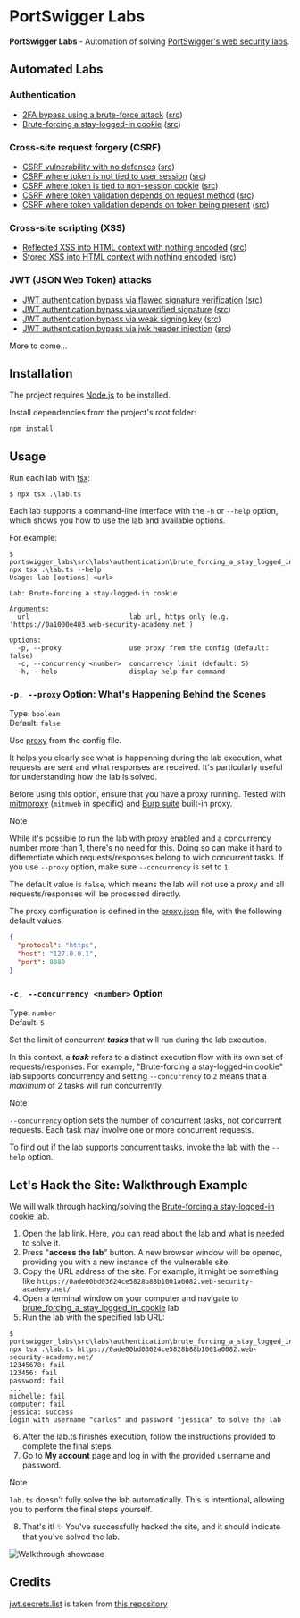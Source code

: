 # PortSwigger Labs

**PortSwigger Labs** - Automation of solving [PortSwigger's web security labs](https://portswigger.net/web-security/all-labs).

## Automated Labs
### Authentication
* [2FA bypass using a brute-force attack](https://portswigger.net/web-security/authentication/multi-factor/lab-2fa-bypass-using-a-brute-force-attack)
  ([src](src/labs/authentication/2fa_bypass_using_a_brute_force_attack))
* [Brute-forcing a stay-logged-in cookie](https://portswigger.net/web-security/authentication/other-mechanisms/lab-brute-forcing-a-stay-logged-in-cookie)
  ([src](src/labs/authentication/brute_forcing_a_stay_logged_in_cookie))

### Cross-site request forgery (CSRF)
* [CSRF vulnerability with no defenses](https://portswigger.net/web-security/csrf/lab-no-defenses)
  ([src](src/labs/csrf/csrf_vulnerability_with_no_defenses))
* [CSRF where token is not tied to user session](https://portswigger.net/web-security/csrf/bypassing-token-validation/lab-token-not-tied-to-user-session)
  ([src](src/labs/csrf/csrf_where_token_is_not_tied_to_user_session))
* [CSRF where token is tied to non-session cookie](https://portswigger.net/web-security/csrf/bypassing-token-validation/lab-token-tied-to-non-session-cookie)
  ([src](src/labs/csrf/csrf_where_token_is_tied_to_non_session_cookie))
* [CSRF where token validation depends on request method](https://portswigger.net/web-security/csrf/bypassing-token-validation/lab-token-validation-depends-on-request-method)
  ([src](src/labs/csrf/csrf_where_token_validation_depends_on_request_method))
* [CSRF where token validation depends on token being present](https://portswigger.net/web-security/csrf/bypassing-token-validation/lab-token-validation-depends-on-token-being-present)
  ([src](src/labs/csrf/csrf_where_token_validation_depends_on_token_being_present))

### Cross-site scripting (XSS)
* [Reflected XSS into HTML context with nothing encoded](https://portswigger.net/web-security/cross-site-scripting/reflected/lab-html-context-nothing-encoded)
  ([src](src/labs/xss/reflected_xss_into_html_context_with_nothing_encoded))
* [Stored XSS into HTML context with nothing encoded](https://portswigger.net/web-security/cross-site-scripting/stored/lab-html-context-nothing-encoded)
  ([src](src/labs/xss/stored_xss_into_html_context_with_nothing_encoded))

### JWT (JSON Web Token) attacks
* [JWT authentication bypass via flawed signature verification](https://portswigger.net/web-security/jwt/lab-jwt-authentication-bypass-via-flawed-signature-verification)
  ([src](src/labs/jwt/jwt_authentication_bypass_via_flawed_signature_verification))
* [JWT authentication bypass via unverified signature](https://portswigger.net/web-security/jwt/lab-jwt-authentication-bypass-via-unverified-signature)
  ([src](src/labs/jwt/jwt_authentication_bypass_via_unverified_signature))
* [JWT authentication bypass via weak signing key](https://portswigger.net/web-security/jwt/lab-jwt-authentication-bypass-via-weak-signing-key)
  ([src](src/labs/jwt/jwt_authentication_bypass_via_weak_signing_key))
* [JWT authentication bypass via jwk header injection](https://portswigger.net/web-security/jwt/lab-jwt-authentication-bypass-via-jwk-header-injection)
  ([src](src/labs/jwt/jwt_authentication_bypass_via_jwk_header_injection))

More to come...



## Installation
The project requires [Node.js](https://nodejs.org/) to be installed.

Install dependencies from the project's root folder:
```shell
npm install
```

## Usage
Run each lab with [tsx](https://tsx.is/):
```console
$ npx tsx .\lab.ts
```

Each lab supports a command-line interface with the `-h` or `--help` option, which shows you how to use the lab and available options.

For example:
```console
$ portswigger_labs\src\labs\authentication\brute_forcing_a_stay_logged_in_cookie> npx tsx .\lab.ts --help
Usage: lab [options] <url>

Lab: Brute-forcing a stay-logged-in cookie

Arguments:
  url                         lab url, https only (e.g. 'https://0a1000e403.web-security-academy.net')

Options:
  -p, --proxy                 use proxy from the config (default: false)
  -c, --concurrency <number>  concurrency limit (default: 5)
  -h, --help                  display help for command
```

### `-p, --proxy` Option: What's Happening Behind the Scenes
Type: `boolean`\
Default: `false`

Use [proxy](https://en.wikipedia.org/wiki/Proxy_server) from the config file.

It helps you clearly see what is happenning during the lab execution, what requests are sent and what responses are received. It's particularly useful for understanding how the lab is solved.

Before using this option, ensure that you have a proxy running. Tested with [mitmproxy](https://github.com/mitmproxy/mitmproxy) (`mitmweb` in specific) and [Burp suite](https://portswigger.net/burp) built-in proxy.

> [!NOTE]
> While it's possible to run the lab with proxy enabled and a concurrency number more than 1, there's no need for this.
> Doing so can make it hard to differentiate which requests/responses belong to wich concurrent tasks. If you use `--proxy` option, make sure `--concurrency` is set to `1`.

The default value is `false`, which means the lab will not use a proxy and all requests/responses will be processed directly.

The proxy configuration is defined in the [proxy.json](/config/proxy.json) file, with the following default values:
```json
{
  "protocol": "https",
  "host": "127.0.0.1",
  "port": 8080
}
```

### `-c, --concurrency <number>` Option
Type: `number`\
Default: `5`

Set the limit of concurrent ***tasks*** that will run during the lab execution.

In this context, a ***task*** refers to a distinct execution flow with its own set of requests/responses.
For example, "Brute-forcing a stay-logged-in cookie" lab supports concurrency and setting `--concurrency` to `2` means that a _maximum_ of 2 tasks will run concurrently.

> [!NOTE]
> `--concurrency` option sets the number of concurrent tasks, not concurrent requests. Each task may involve one or more concurrent requests.

To find out if the lab supports concurrent tasks, invoke the lab with the `--help` option.

## Let's Hack the Site: Walkthrough Example
We will walk through hacking/solving the [Brute-forcing a stay-logged-in cookie lab](https://portswigger.net/web-security/authentication/other-mechanisms/lab-brute-forcing-a-stay-logged-in-cookie).

1. Open the lab link. Here, you can read about the lab and what is needed to solve it.
2. Press "**access the lab**" button. A new browser window will be opened, providing you with a new instance of the vulnerable site.
3. Copy the URL address of the site. For example, it might be something like `https://0ade00bd03624ce5828b88b1001a0082.web-security-academy.net/`
4. Open a terminal window on your computer and navigate to [brute_forcing_a_stay_logged_in_cookie](src/labs/authentication/brute_forcing_a_stay_logged_in_cookie) lab
5. Run the lab with the specified lab URL:
```console
$ portswigger_labs\src\labs\authentication\brute_forcing_a_stay_logged_in_cookie> npx tsx .\lab.ts https://0ade00bd03624ce5828b88b1001a0082.web-security-academy.net/
12345678: fail
123456: fail
password: fail
...
michelle: fail
computer: fail
jessica: success
Login with username "carlos" and password "jessica" to solve the lab
```
6. After the lab.ts finishes execution, follow the instructions provided to complete the final steps.
7. Go to **My account** page and log in with the provided username and password.

> [!NOTE]
> `lab.ts` doesn't fully solve the lab automatically. This is intentional, allowing you to perform the final steps yourself.
8. That's it! ✨ You've successfully hacked the site, and it should indicate that you've solved the lab.

![Walkthrough showcase](https://github.com/iamdenis1234/portswigger-labs/assets/39136616/183083cd-1e91-4cd9-a058-d95fd1bcee36)

## Credits
[jwt.secrets.list](config/jwt.secrets.list) is taken from [this repository](https://github.com/wallarm/jwt-secrets)

